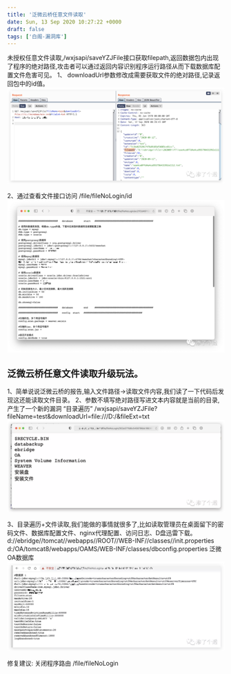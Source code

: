 ```yaml
---
title: '泛微云桥任意文件读取'
date: Sun, 13 Sep 2020 10:27:22 +0000
draft: false
tags: ['白阁-漏洞库']
---
```


未授权任意文件读取,/wxjsapi/saveYZJFile接口获取filepath,返回数据包内出现了程序的绝对路径,攻击者可以通过返回内容识别程序运行路径从而下载数据库配置文件危害可见。
1、 downloadUrl参数修改成需要获取文件的绝对路径,记录返回包中的id值。
![](泛微云桥任意文件读取.assets/1627364295093066.jpg)

2、通过查看文件接口访问 /file/fileNoLogin/id
![](泛微云桥任意文件读取.assets/1627364295798382.jpg)

## 泛微云桥任意文件读取升级玩法。
1、简单说说泛微云桥的报告,输入文件路径->读取文件内容,我们读了一下代码后发现这还能读取文件目录。
2、参数不填写绝对路径写进文本内容就是当前的目录,产生了一个新的漏洞 “目录遍历”
/wxjsapi/saveYZJFile?fileName=test&downloadUrl=file:///D:/&fileExt=txt
![](泛微云桥任意文件读取.assets/1627364296012337.jpg)

3、目录遍历+文件读取,我们能做的事情就很多了,比如读取管理员在桌面留下的密码文件、数据库配置文件、nginx代理配置、访问日志、D盘迅雷下载。
d://ebridge//tomcat//webapps//ROOT//WEB-INF//classes//init.properties
d:/OA/tomcat8/webapps/OAMS/WEB-INF/classes/dbconfig.properties 泛微OA数据库
![](泛微云桥任意文件读取.assets/1627364296214431.jpg)

修复建议:
关闭程序路由 /file/fileNoLogin
